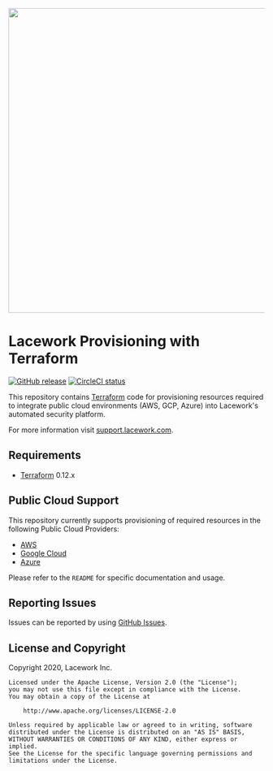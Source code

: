 <a href="https://lacework.com"><img src="https://techally-content.s3-us-west-1.amazonaws.com/public-content/lacework_logo_full.png" width="600"></a>

# Lacework Provisioning with Terraform

[![GitHub release](https://img.shields.io/github/release/lacework/terraform-provisioning.svg)](https://github.com/lacework/terraform-provisioning/releases/)
[![CircleCI status](https://circleci.com/gh/lacework/terraform-provisioning.svg?style=shield)](https://circleci.com/gh/lacework/terraform-provisioning)

This repository contains [Terraform](https://terraform.io) code for provisioning resources
required to integrate public cloud environments (AWS, GCP, Azure) into Lacework's automated
security platform.

For more information visit [support.lacework.com](https://support.lacework.com/).

## Requirements
- [Terraform](https://terraform.io) 0.12.x

## Public Cloud Support
This repository currently supports provisioning of required resources in the following Public Cloud Providers:

- [AWS](aws/)
- [Google Cloud](gcp/)
- [Azure](azure/)

Please refer to the `README` for specific documentation and usage.

## Reporting Issues

Issues can be reported by using [GitHub Issues](https://github.com/lacework/terraform-provisioning/issues).

## License and Copyright
Copyright 2020, Lacework Inc.
```
Licensed under the Apache License, Version 2.0 (the "License");
you may not use this file except in compliance with the License.
You may obtain a copy of the License at

    http://www.apache.org/licenses/LICENSE-2.0

Unless required by applicable law or agreed to in writing, software
distributed under the License is distributed on an "AS IS" BASIS,
WITHOUT WARRANTIES OR CONDITIONS OF ANY KIND, either express or implied.
See the License for the specific language governing permissions and
limitations under the License.
```
